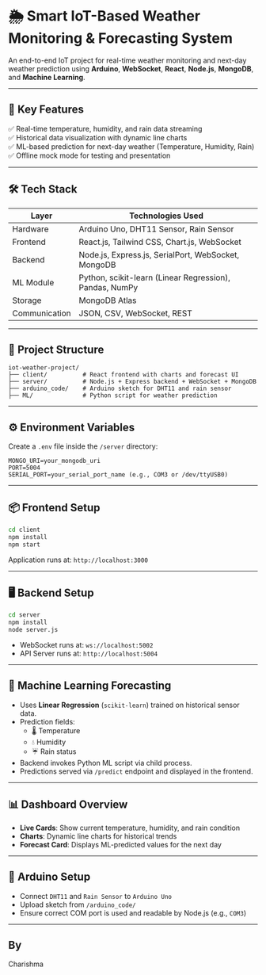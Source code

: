 # 🌦️ Smart IoT-Based Weather Monitoring & Forecasting System

An end-to-end IoT project for real-time weather monitoring and next-day weather prediction using **Arduino**, **WebSocket**, **React**, **Node.js**, **MongoDB**, and **Machine Learning**.

---


## 🌟 Key Features

✅ Real-time temperature, humidity, and rain data streaming  
✅ Historical data visualization with dynamic line charts  
✅ ML-based prediction for next-day weather (Temperature, Humidity, Rain)  
✅ Offline mock mode for testing and presentation  

---

## 🛠️ Tech Stack

| Layer       | Technologies Used                                       |
|-------------|----------------------------------------------------------|
| Hardware    | Arduino Uno, DHT11 Sensor, Rain Sensor                  |
| Frontend    | React.js, Tailwind CSS, Chart.js, WebSocket             |
| Backend     | Node.js, Express.js, SerialPort, WebSocket, MongoDB     |
| ML Module   | Python, scikit-learn (Linear Regression), Pandas, NumPy |
| Storage     | MongoDB Atlas                                           |
| Communication | JSON, CSV, WebSocket, REST                            |

---

## 📁 Project Structure

```
iot-weather-project/
├── client/          # React frontend with charts and forecast UI
├── server/          # Node.js + Express backend + WebSocket + MongoDB
├── arduino_code/    # Arduino sketch for DHT11 and rain sensor
├── ML/              # Python script for weather prediction

```

---

## ⚙️ Environment Variables

Create a `.env` file inside the `/server` directory:

```env
MONGO_URI=your_mongodb_uri
PORT=5004
SERIAL_PORT=your_serial_port_name (e.g., COM3 or /dev/ttyUSB0)
```

---

## 📦 Frontend Setup

```bash
cd client
npm install
npm start
```

Application runs at: `http://localhost:3000`

---

## 🖥️ Backend Setup

```bash
cd server
npm install
node server.js
```

- WebSocket runs at: `ws://localhost:5002`
- API Server runs at: `http://localhost:5004`

---

## 🧠 Machine Learning Forecasting

- Uses **Linear Regression** (`scikit-learn`) trained on historical sensor data.
- Prediction fields:
  - 🌡️ Temperature
  - 💧 Humidity
  - ☔ Rain status
- Backend invokes Python ML script via child process.
- Predictions served via `/predict` endpoint and displayed in the frontend.

---

## 📊 Dashboard Overview

- **Live Cards**: Show current temperature, humidity, and rain condition
- **Charts**: Dynamic line charts for historical trends
- **Forecast Card**: Displays ML-predicted values for the next day


---

## 🤖 Arduino Setup

- Connect `DHT11` and `Rain Sensor` to `Arduino Uno`
- Upload sketch from `/arduino_code/`
- Ensure correct COM port is used and readable by Node.js (e.g., `COM3`)

---


## By

Charishma 
